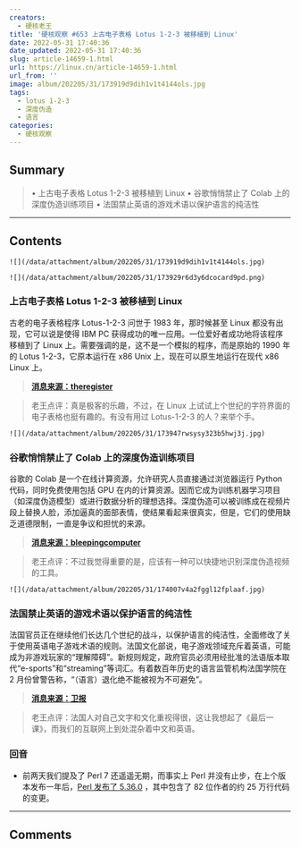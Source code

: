 ```yaml
---
creators:
  - 硬核老王
title: '硬核观察 #653 上古电子表格 Lotus 1-2-3 被移植到 Linux'
date: 2022-05-31 17:40:36
date_updated: 2022-05-31 17:40:36
slug: article-14659-1.html
url: https://linux.cn/article-14659-1.html
url_from: ''
image: album/202205/31/173919d9dih1v1t4144ols.jpg
tags:
  - lotus 1-2-3
  - 深度伪造
  - 语言
categories:
  - 硬核观察
---
```


## Summary

> • 上古电子表格 Lotus 1-2-3 被移植到 Linux • 谷歌悄悄禁止了 Colab 上的深度伪造训练项目 • 法国禁止英语的游戏术语以保护语言的纯洁性

***

<!-- more -->

## Contents

`![](/data/attachment/album/202205/31/173919d9dih1v1t4144ols.jpg)`

`![](/data/attachment/album/202205/31/173929r6d3y6dcocard9pd.png)`

### 上古电子表格 Lotus 1-2-3 被移植到 Linux

古老的电子表格程序 Lotus-1-2-3 问世于 1983 年，那时候甚至 Linux 都没有出现，它可以说是使得 IBM PC 获得成功的唯一应用。一位爱好者成功地将该程序移植到了 Linux 上。需要强调的是，这不是一个模拟的程序，而是原始的 1990 年的 Lotus 1-2-3，它原本运行在 x86 Unix 上，现在可以原生地运行在现代 x86 Linux 上。

> 
> **[消息来源：theregister](https://www.theregister.com/2022/05/25/lotus_123_for_linux_appears/)**
> 
> 
> 

> 
> 老王点评：真是极客的乐趣，不过，在 Linux 上试试上个世纪的字符界面的电子表格也挺有趣的。有没有用过 Lotus-1-2-3 的人？来举个手。
> 
> 
> 

`![](/data/attachment/album/202205/31/173947rwsysy323b5hwj3j.jpg)`

### 谷歌悄悄禁止了 Colab 上的深度伪造训练项目

谷歌的 Colab 是一个在线计算资源，允许研究人员直接通过浏览器运行 Python 代码，同时免费使用包括 GPU 在内的计算资源。因而它成为训练机器学习项目（如深度伪造模型）或进行数据分析的理想选择。深度伪造可以被训练成在视频片段上替换人脸，添加逼真的面部表情，使结果看起来很真实，但是，它们的使用缺乏道德限制，一直是争议和担忧的来源。

> 
> **[消息来源：bleepingcomputer](https://www.bleepingcomputer.com/news/google/google-quietly-bans-deepfake-training-projects-on-colab/)**
> 
> 
> 

> 
> 老王点评：不过我觉得重要的是，应该有一种可以快捷地识别深度伪造视频的工具。
> 
> 
> 

`![](/data/attachment/album/202205/31/174007v4a2fggl12fplaaf.jpg)`

### 法国禁止英语的游戏术语以保护语言的纯洁性

法国官员正在继续他们长达几个世纪的战斗，以保护语言的纯洁性，全面修改了关于使用英语电子游戏术语的规则。法国文化部说，电子游戏领域充斥着英语，可能成为非游戏玩家的“理解障碍”。新规则规定，政府官员必须用经批准的法语版本取代“e-sports”和“streaming”等词汇。有着数百年历史的语言监管机构法国学院在 2 月份曾警告称，“（语言）退化绝不能被视为不可避免”。

> 
> **[消息来源：卫报](https://www.theguardian.com/world/2022/may/31/france-bans-english-gaming-tech-jargon-in-push-to-preserve-language-purity)**
> 
> 
> 

> 
> 老王点评：法国人对自己文字和文化重视得很，这让我想起了《最后一课》，而我们的互联网上到处混杂着中文和英语。
> 
> 
> 

### 回音

* 前两天我们提及了 Perl 7 还遥遥无期，而事实上 Perl 并没有止步，在上个版本发布一年后，[Perl 发布了 5.36.0](https://metacpan.org/release/RJBS/perl-5.36.0/view/pod/perldelta.pod) ，其中包含了 82 位作者的约 25 万行代码的变更。

***

## Comments
